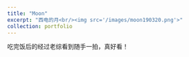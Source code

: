 ```yaml
---
title: "Moon"
excerpt: "西电的月<br/><img src='/images/moon190320.png'>"
collection: portfolio
---
```


吃完饭后的经过老综看到随手一拍，真好看！
